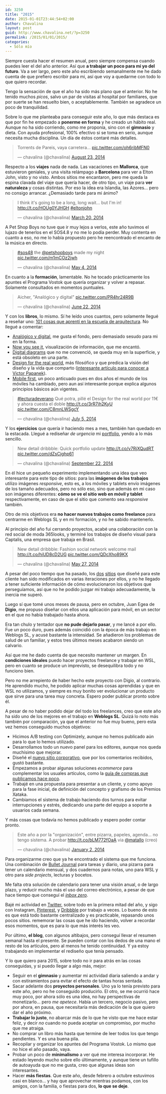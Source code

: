 ```yaml
---
id: 3250
title: "2015"
date: 2015-01-01T23:44:54+02:00
author: Chavalina
layout: post
guid: http://www.chavalina.net/?p=3250
permalink: /2015/01/01/2015/
categories:
  - Sólo mío
---
```

Siempre cuesta hacer el resumen anual, pero siempre compensa cuando puedes leer el del año anterior. Así que **a trabajar un poco para mi yo del futuro**. Va a ser largo, pero este año escribiendo semanalmente me he dado cuenta de que prefiero escribir para mi, así que voy a quedarme con todo lo que quiero recordar.

Tengo la sensación de que el año ha sido más plano que el anterior. No he tenido muchos _picos_, salvo un par de visitas al hospital por familiares, que por suerte se han resuelto bien, o aceptablemente. También se agradece un poco de tranquilidad.

Sobre lo que me planteaba para conseguir este año, lo que más destaca es que por fin he empezado a **ponerme en forma** y he creado un hábito real. Aunque no ha sido corriendo, como me proponía, sino con el **gimnasio** y dieta. Con ayuda profesional, 100% efectivo si se toma en serio, aunque necesita mucha disciplina. Un día de éstos contaré más detalles.

<blockquote class="twitter-tweet" lang="en">
  <p>
    Torrents de Pareis, vaya carretera&#8230; <a href="http://t.co/oh6ribMFN0">pic.twitter.com/oh6ribMFN0</a>
  </p>
  
  <p>
    &mdash; chavalina (@chavalina) <a href="https://twitter.com/chavalina/status/503225705627648000">August 23, 2014</a>
  </p>
</blockquote>



Respecto a los **viajes** nada de nada. Las vacaciones en **Mallorca**, que estuvieron geniales, y una visita relámpago a **Barcelona** para ver a Elton John, visto y no visto. Ambos sitios me encantaron, pero me queda la espina clavada del viaje que quería hacer, de otro tipo, un viaje para **ver naturaleza** y cosas distintas. Por eso la idea era Islandia, las Azores&#8230; pero no consigo arrancar. ¿Demasiado tarde para mi ánimo?

<blockquote class="twitter-tweet" lang="en">
  <p>
    I think it's going to be a long, long wait&#8230; but I'm in! <a href="http://t.co/HOUg0YJHGH">http://t.co/HOUg0YJHGH</a> <a href="https://twitter.com/hashtag/eltonjohn?src=hash">#eltonjohn</a>
  </p>
  
  <p>
    &mdash; chavalina (@chavalina) <a href="https://twitter.com/chavalina/status/446601520986218496">March 20, 2014</a>
  </p>
</blockquote>



A Pet Shop Boys no tuve que ir muy lejos a verlos, este año tuvimos el lujazo de tenerlos en el SOS4.8 y no me lo podía perder. Muy contenta en cuanto a eso, no me lo había propuesto pero he reencontrado el encanto de la música en directo.

<blockquote class="twitter-tweet" lang="en">
  <p>
    <a href="https://twitter.com/hashtag/sos48?src=hash">#sos48</a> the <a href="https://twitter.com/petshopboys">@petshopboys</a> made my night <a href="http://t.co/m1mCOz2jwh">pic.twitter.com/m1mCOz2jwh</a>
  </p>
  
  <p>
    &mdash; chavalina (@chavalina) <a href="https://twitter.com/chavalina/status/462910322093735937">May 4, 2014</a>
  </p>
</blockquote>



En cuanto a la **formación**, lamentable. No he tocado prácticamente los apuntes el Programa Vostok que quería organizar y volver a repasar. Solamente consultados en momentos puntuales.

<blockquote class="twitter-tweet" lang="en">
  <p>
    Aicher, "Analógico y digital" <a href="http://t.co/PR4hr24R9B">pic.twitter.com/PR4hr24R9B</a>
  </p>
  
  <p>
    &mdash; chavalina (@chavalina) <a href="https://twitter.com/chavalina/status/480724819554881536">June 22, 2014</a>
  </p>
</blockquote>



Y con los **libros**, lo mismo. Sí he leído unos cuantos, pero solamente llegué a reseñar uno: [101 cosas que aprentí en la escuela de arquitectura](http://www.chavalina.net/2014/02/10/101-cosas-que-aprendi-en-la-escuela-de-arquitectura/). No llegué a comentar:

  * [Analógico y digital](http://ggili.com/es/tienda/productos/analogico-y-digital), me gusta el fondo, pero demasiado sesudo para mi en la forma.
  * [Now you see it](http://www.amazon.es/gp/product/0970601980/ref=as_li_ss_tl?ie=UTF8&camp=3626&creative=24822&creativeASIN=0970601980&linkCode=as2&tag=chavadiari-21), visualización de información, que me encantó.
  * [Digital diagrams](http://www.amazon.es/gp/product/0823015726/ref=as_li_ss_tl?ie=UTF8&camp=3626&creative=24822&creativeASIN=0823015726&linkCode=as2&tag=chavadiari-21) que no me convenció, se queda muy en la superficie, y está obsoleto en una parte.
  * [Design for the real world](http://www.amazon.es/gp/product/0500273588/ref=as_li_ss_tl?ie=UTF8&camp=3626&creative=24822&creativeASIN=0500273588&linkCode=as2&tag=chavadiari-21), más filosófico y que predica la visión del diseño y la vida que comparto ([interesante artículo para conocer a Victor Papanek](http://novosedlik.com/2013/05/01/praise-papanek/)).
  * [Mobile first](http://www.abookapart.com/products/mobile-first), un poco anticuado pues en dos años el mundo de los móviles ha cambiado, pero aun así interesante porque explica algunos principios básicos aún vigentes.

<blockquote class="twitter-tweet" lang="en">
  <p>
    <a href="https://twitter.com/hashtag/lecturadeverano?src=hash">#lecturadeverano</a> Qué potra, pillé el Design for the real world por 11€ y ahora cuesta el doble <a href="http://t.co/3rR7ih2KyU">http://t.co/3rR7ih2KyU</a> <a href="http://t.co/C8mnLWSgcY">pic.twitter.com/C8mnLWSgcY</a>
  </p>
  
  <p>
    &mdash; chavalina (@chavalina) <a href="https://twitter.com/chavalina/status/485361824750374912">July 5, 2014</a>
  </p>
</blockquote>



Y los **ejercicios** que quería ir haciendo mes a mes, también han quedado en la estacada. Llegué a rediseñar _de urgencia_ mi [portfolio](http://inmabermejo.com/), yendo a lo más sencillo.

<blockquote class="twitter-tweet" lang="en">
  <p>
    New detail dribbble: Quick portfolio update <a href="http://t.co/v7RjXQudRT">http://t.co/v7RjXQudRT</a> <a href="http://t.co/dZsCjghp61">pic.twitter.com/dZsCjghp61</a>
  </p>
  
  <p>
    &mdash; chavalina (@chavalina) <a href="https://twitter.com/chavalina/status/514099949353848832">September 22, 2014</a>
  </p>
</blockquote>



En él hice un pequeño experimento implementando una idea que veo interesante para este tipo de sitios: para las **imágenes de los trabajos** utilizo imágenes <em lang="en">responsive</em>, esto es, a los móviles y tablets envío imágenes de los tamaño adecuados, pero no sólo eso, sino que además en mi caso son imágenes diferentes: **cómo se ve el sitio web en móvil y tablet** respectivamente, en caso de que el sitio que comento sea _responsive_ también.

Otro de mis objetivos era **no hacer nuevos trabajos como freelance** para centrarme en Weblogs SL y en mi formación, y no he sabido mantenerlo.

Al principio del año fui cerrando proyectos, acabé una colaboración con la red social de moda 365looks, y terminé los trabajos de diseño visual para Captalis, una empresa que trabaja en Brasil. 

<blockquote class="twitter-tweet" lang="en">
  <p>
    New detail dribbble: Fashion social network welcome mail <a href="http://t.co/hiUD8cD2UG">http://t.co/hiUD8cD2UG</a> <a href="http://t.co/QDcXho89KX">pic.twitter.com/QDcXho89KX</a>
  </p>
  
  <p>
    &mdash; chavalina (@chavalina) <a href="https://twitter.com/chavalina/status/471229908195504128">May 27, 2014</a>
  </p>
</blockquote>



A pesar del poco tiempo que ha pasado, los [dos](http://www.agencias-banco.com.br/) [sitios](http://www.cartao-banco.moneyguru.com.br/) que diseñé para este cliente han sido modificados en varias iteraciones por ellos, y no he llegado a tener suficiente información de cómo evolucionaron los objetivos que perseguíamos, así que no he podido juzgar mi trabajo adecuadamente, la inercia me superó.

Luego sí que tomé unos meses de pausa, pero en octubre, Juan Egea de **Digio**, me propuso diseñar con ellos una aplicación para móvil, en un sector en el que no había trabajado hasta ahora.

Era tan chulo y tentador que **no pude dejarlo pasar**, y me lancé a por ello. Fue un poco duro, pues además coincidió con la época de más trabajo en Weblogs SL, y acusé bastante la intensidad. Se añadieron los problemas de salud de un familiar, y estos tres últimos meses acabaron siendo un calvario.

Así que me he dado cuenta de que necesito mantener un margen. En **condiciones ideales** puedo hacer proyectos freelance y trabajar en WSL, pero en cuanto se produce un imprevisto, se desequilibra todo y no funciono bien.

Pero no me arrepiento de haber hecho este proyecto con Digio, al contrario. He aprendido mucho, he podido aplicar muchas cosas aprendidas y que en WSL no utilizamos, y siempre es muy bonito ver evolucionar un producto que sirve para una tarea muy concreta. Espero poder publicar pronto sobre él.

A pesar de no haber podido dejar del todo los freelances, creo que este año ha sido uno de los mejores en el trabajo en **Weblogs SL**. Quizá lo noto más también por comparación, ya que el anterior no fue muy bueno, pero esta vez hemos conseguido muchos objetivos:

  * Hicimos A/B testing con Optimizely, aunque no hemos publicado aún para lo que lo hemos utilizado.
  * Desarrollamos todo un nuevo panel para los editores, aunque nos queda muchísimo que mejorar.
  * Diseñé el [nuevo sitio corporativo](http://www.weblogssl.com/), que por los comentarios recibidos, gustó bastante.
  * Empezamos a probar algunas soluciones <em lang="en">ecommerce</em> para complementar los usuales artículos, como la [guía de compras que publicamos hace poco](http://www.xataka.com/especial/regalos-geek-para-navidad-2014).
  * Trabajé en una propuesta para presentar a un cliente, y como apoyo para la fase inicial, de definición del concepto y grafismo de los Premios Xataka.
  * Cambiamos el sistema de trabajo haciendo dos turnos para evitar interrupciones y estrés, dedicando una parte del equipo a soporte a usuarios cada semana.

Y más cosas que todavía no hemos publicado y espero poder contar pronto.

<blockquote class="twitter-tweet" lang="en">
  <p>
    Este año a por la "organización", entre pizarra, papeles, agenda&#8230; no tengo sistema. A probar <a href="http://t.co/bLM772fOaA">http://t.co/bLM772fOaA</a> via <a href="https://twitter.com/matallo">@matallo</a> (creo)
  </p>
  
  <p>
    &mdash; chavalina (@chavalina) <a href="https://twitter.com/chavalina/status/418717361131122688">January 2, 2014</a>
  </p>
</blockquote>



Para organizarme creo que ya he encontrado el sistema que me funciona. Una combinación de [Bullet Journal](http://bulletjournal.com/) para tareas y diario, una pizarra para tener un calendario mensual, y dos cuadernos para notas, uno para WSL y otro para <em lang="en">side projects</em>, lecturas y bocetos. 

Me falta otra solución de calendario para tener una visión anual, o de largo plazo, y reducir mucho más el uso del correo electrónico, a pesar de que hace tiempo que conseguí el [<em lang="en">inbox zero</em>](http://www.chavalina.net/2013/01/24/inbox-zero-for-life/).

Bajé mi actividad en [Twitter](https://twitter.com/chavalina), sobre todo en la primera mitad del año, y sigo con Instagram, [Pinterest](http://www.pinterest.com/chavalina/pins/), y [Dribbble](https://dribbble.com/chavalina) por trabajo a veces. Lo bueno de esto es que está todo bastante centralizado y es practicable, repasando unos pocos sitios. rememorar las cosas que he ido haciendo, volver a recordar esos momentos, que es para lo que más interés les veo.

Por último, **el blog**, con algunos altibajos, pero conseguí llevar el resumen semanal hasta el presente. Se pueden contar con los dedos de una mano el resto de los artículos, pero al menos he tenido continuidad. Y ya estoy trabajando en implementar el rediseño que tenía pensado.

Y lo que quiero para 2015, sobre todo no ir para atrás en las cosas conseguidas, y si puedo llegar a algo más, mejor:

  * Seguir en el **gimnasio** y aumentar mi actividad diaria saliendo a andar y con estiramientos para evitar el efecto de tantas horas sentada.
  * Sacar adelante dos **proyectos personales**. Uno ya lo tenía previsto para este año, pero no he conseguido producirlo. El otro, se me ocurrió hace muy poco, por ahora sólo es una idea, no hay perspectivas de monetizarlo&#8230; pero _me apetece_. Había un tercero, negocio pasivo, pero por ahora, en pausa, que necesitaría más dedicación de la que quiero dar el año próximo.
  * **Trabajar lo justo**, no abarcar más de lo que he visto que me hace estar feliz, y decir _no_ cuando no pueda aceptar un compromiso, por mucho que me atraiga.
  * No comprar un libro más hasta que termine de leer todos los que tengo pendientes. Y es una buena pila.
  * Recopilar y organizar los apuntes del Programa Vostok. Lo mismo que no hice el año pasado, vaya.
  * Probar un poco de **minimalismo** a ver qué me interesa incorporar. He estado leyendo mucho sobre ello últimamente, y aunque tiene un tufillo de autoayuda que no me gusta, creo que algunas ideas son interesantes.
  * Hacer **más fiestas**. Que este año, desde febrero a octubre estuvimos casi en blanco&#8230; y hay que aprovechar mientras podamos, con los amigos, con la familia, o fiestas para dos, **lo que se deje**.